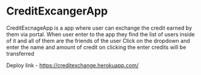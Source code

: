 # CreditExcangerApp

CreditExcnageApp is a app where user can exchange the credit earned by them via portal.
When user enter to the app they find the list of users inside of it and all of them are the friends of the user
Click on the dropdown and enter the name and amount of credit
on clicking the enter credits will be transferred

Deploy link - https://creditexchange.herokuapp.com/
